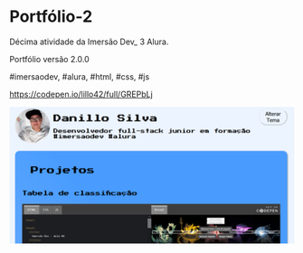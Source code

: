 # Portfólio-2

Décima atividade da Imersão Dev_ 3 Alura.

Portfólio versão 2.0.0

#imersaodev, #alura, #html, #css, #js

https://codepen.io/lillo42/full/GREPbLj

![imagem](https://raw.githubusercontent.com/Lillow/ImersaoDev_3_Alura/main/10.PortifolioV2/imagem.png)
